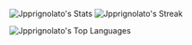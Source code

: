 ![Jpprignolato's Stats](https://github-readme-stats.vercel.app/api?username=Jpprignolato&theme=radical&show_icons=true&hide_border=false&count_private=true)
![Jpprignolato's Streak](https://github-readme-streak-stats.herokuapp.com/?user=Jpprignolato&theme=radical&hide_border=false)




![Jpprignolato's Top Languages](https://github-readme-stats.vercel.app/api/top-langs/?username=Jpprignolato&theme=radical&show_icons=true&hide_border=false&layout=compact)
